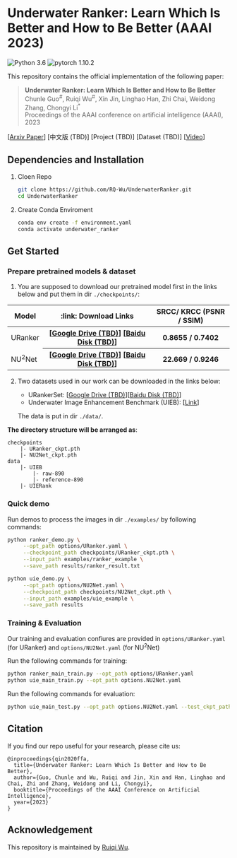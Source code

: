 # Underwater Ranker: Learn Which Is Better and How to Be Better (AAAI 2023)

![Python 3.6](https://img.shields.io/badge/python-3.6-g) ![pytorch 1.10.2](https://img.shields.io/badge/pytorch-1.10.2-blue.svg)

This repository contains the official implementation of the following paper:
> **Underwater Ranker: Learn Which Is Better and How to Be Better**<br>
> Chunle Guo<sup>#</sup>, Ruiqi Wu<sup>#</sup>, Xin Jin, Linghao Han, Zhi Chai, Weidong Zhang, Chongyi Li<sup>*</sup><br>
> Proceedings of the AAAI conference on artificial intelligence (AAAI), 2023<br>

[[Arxiv Paper](https://arxiv.org/abs/2208.06857)]  [中文版 (TBD)] [Project (TBD)]  [Dataset (TBD)] [[Video]()]

## Dependencies and Installation
1. Cloen Repo
    ```bash
    git clone https://github.com/RQ-Wu/UnderwaterRanker.git
    cd UnderwaterRanker
    ```

2. Create Conda Enviroment
    ```bash
    conda env create -f environment.yaml
    conda activate underwater_ranker
    ```

## Get Started
### Prepare pretrained models & dataset 

1. You are supposed to download our pretrained model first in the links below and put them in dir `./checkpoints/`:

<table>
<thead>
<tr>
    <th>Model</th>
    <th>:link: Download Links </th>
    <th> SRCC/ KRCC (PSNR / SSIM) </th>
</tr>
</thead>
<tbody>
<tr>
    <td>URanker</td>
    <th>
    [<a href="">Google Drive (TBD)</a>] 
    [<a href="">Baidu Disk (TBD)</a>]
    </th>
    <th>0.8655 / 0.7402</th>
</tr>
<tr>
    <td>NU<sup>2</sup>Net</td>
    <th>
    [<a href="">Google Drive (TBD)</a>] 
    [<a href="">Baidu Disk (TBD)</a>]
    </th>
    <th>22.669 / 0.9246</th>
</tr>
</tbody>
</table>

2. Two datasets used in our work can be downloaded in the links below:

    - URankerSet: [<a href="">Google Drive (TBD)</a>][<a href="">Baidu Disk (TBD)</a>]
    - Underwater Image Enhancement Benchmark (UIEB): [<a href="https://li-chongyi.github.io/proj_benchmark.html">Link</a>]

    The data is put in dir `./data/`.

**The directory structure will be arranged as**:
```
checkpoints
    |- URanker_ckpt.pth
    |- NU2Net_ckpt.pth
data
    |- UIEB
        |- raw-890
        |- reference-890
    |- UIERank
```

### Quick demo
Run demos to process the images in dir `./examples/` by following commands:

```bash
python ranker_demo.py \
     --opt_path options/URanker.yaml \
     --checkpoint_path checkpoints/URanker_ckpt.pth \
     --input_path examples/ranker_example \
     --save_path results/ranker_result.txt
```

```bash
python uie_demo.py \
     --opt_path options/NU2Net.yaml \
     --checkpoint_path checkpoints/NU2Net_ckpt.pth \
     --input_path examples/uie_example \
     --save_path results
```

### Training & Evaluation
Our training and evaluation confiures are provided in `options/URanker.yaml` (for URanker) and `options/NU2Net.yaml` (for NU<sup>2</sup>Net)

Run the following commands for training:

```bash
python ranker_main_train.py --opt_path options/URanker.yaml
python uie_main_train.py --opt_path options.NU2Net.yaml
```

Run the following commands for evaluation:
```bash
python uie_main_test.py --opt_path options.NU2Net.yaml --test_ckpt_path checkpoints/NU2Net_ckpt.pth --save_image
```

## Citation
If you find our repo useful for your research, please cite us:
```
@inproceedings{qin2020ffa,
  title={Underwater Ranker: Learn Which Is Better and How to Be Better},
  author={Guo, Chunle and Wu, Ruiqi and Jin, Xin and Han, Linghao and Chai, Zhi and Zhang, Weidong and Li, Chongyi},
  booktitle={Proceedings of the AAAI Conference on Artificial Intelligence},
  year={2023}
}
```

## Acknowledgement
This repository is maintained by [Ruiqi Wu](https://rq-wu.github.io/).